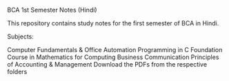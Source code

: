BCA 1st Semester Notes (Hindi)

This repository contains study notes for the first semester of BCA in Hindi.

Subjects:

Computer Fundamentals & Office Automation
Programming in C
Foundation Course in Mathematics for Computing
Business Communication
Principles of Accounting & Management
Download the PDFs from the respective folders
